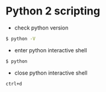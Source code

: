 # Python 2 scripting

+ check python version
```sh
$ python -V
```
+ enter python interactive shell
```sh
$ python
```
+ close python interactive shell
```sh
ctrl+d
```
